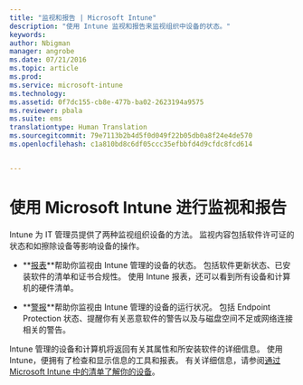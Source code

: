 ```yaml
---
title: "监视和报告 | Microsoft Intune"
description: "使用 Intune 监视和报告来监视组织中设备的状态。"
keywords: 
author: Nbigman
manager: angrobe
ms.date: 07/21/2016
ms.topic: article
ms.prod: 
ms.service: microsoft-intune
ms.technology: 
ms.assetid: 0f7dc155-cb8e-477b-ba02-2623194a9575
ms.reviewer: pbala
ms.suite: ems
translationtype: Human Translation
ms.sourcegitcommit: 79e7113b2b4d5f0d049f22b05db0a8f24e4de570
ms.openlocfilehash: c1a810bd8c6df05ccc35efbbfd4d9cfdc8fcd614


---
```


# 使用 Microsoft Intune 进行监视和报告
Intune 为 IT 管理员提供了两种监视组织设备的方法。 监视内容包括软件许可证的状态和如擦除设备等影响设备的操作。

-   **[报表](../deploy-use/understand-microsoft-intune-operations-by-using-reports.md)**帮助你监视由 Intune 管理的设备的状态。 包括软件更新状态、已安装软件的清单和证书合规性。
     使用 Intune 报表，还可以看到所有设备和计算机的硬件清单。

-   **[警报](../deploy-use/get-notified-by-alerts.md)**帮助你监视由 Intune 管理的设备的运行状况。 包括 Endpoint Protection 状态、提醒你有关恶意软件的警告以及与磁盘空间不足或网络连接相关的警告。

Intune 管理的设备和计算机将返回有关其属性和所安装软件的详细信息。 使用 Intune，便拥有了检查和显示信息的工具和报表。 有关详细信息，请参阅[通过 Microsoft Intune 中的清单了解你的设备](../deploy-use/understand-your-devices-with-inventory-in-microsoft-intune.md)。



<!--HONumber=Aug16_HO3-->


